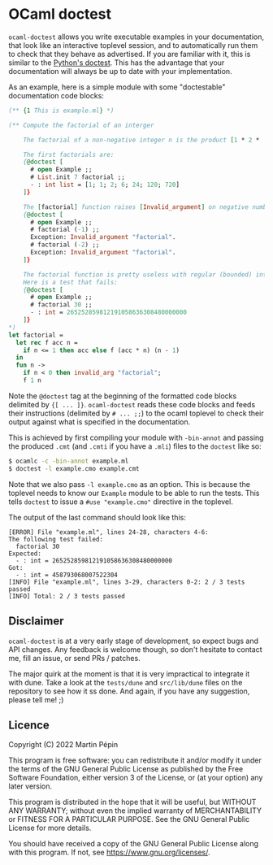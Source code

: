 # OCaml doctest

`ocaml-doctest` allows you write executable examples in your documentation,
that look like an interactive toplevel session, and to automatically run them to
check that they behave as advertised.
If you are familiar with it, this is similar to the [Python's
doctest](https://docs.python.org/3/library/doctest.html).
This has the advantage that your documentation will always be up to date with
your implementation.

As an example, here is a simple module with some "doctestable" documentation
code blocks:

```ocaml
(** {1 This is example.ml} *)

(** Compute the factorial of an interger

    The factorial of a non-negative integer n is the product [1 * 2 * ... * n].

    The first factorials are:
    {@doctest [
      # open Example ;;
      # List.init 7 factorial ;;
      - : int list = [1; 1; 2; 6; 24; 120; 720]
    ]}

    The [factorial] function raises [Invalid_argument] on negative numbers:
    {@doctest [
      # open Example ;;
      # factorial (-1) ;;
      Exception: Invalid_argument "factorial".
      # factorial (-2) ;;
      Exception: Invalid_argument "factorial".
    ]}

    The factorial function is pretty useless with regular (bounded) integers.
    Here is a test that fails:
    {@doctest [
      # open Example ;;
      # factorial 30 ;;
      - : int = 265252859812191058636308480000000
    ]}
*)
let factorial =
  let rec f acc n =
    if n <= 1 then acc else f (acc * n) (n - 1)
  in
  fun n ->
    if n < 0 then invalid_arg "factorial";
    f 1 n
```

Note the `@doctest` tag at the beginning of the formatted code blocks delimited
by `{[ ... ]}`. `ocaml-doctest` reads these code blocks and feeds their
instructions (delimited by `# ... ;;`) to the ocaml toplevel to check their
output against what is specified in the documentation.

This is achieved by first compiling your module with `-bin-annot` and passing
the produced `.cmt` (and `.cmti` if you have a `.mli`) files to the `doctest`
like so:

```sh
$ ocamlc -c -bin-annot example.ml
$ doctest -l example.cmo example.cmt
```

Note that we also pass `-l example.cmo` as an option. This is because the
toplevel needs to know our `Example` module to be able to run the tests. This
tells `doctest` to issue a `#use "example.cmo"` directive in the toplevel.

The output of the last command should look like this:
```
[ERROR] File "example.ml", lines 24-28, characters 4-6:
The following test failed:
  factorial 30
Expected:
  - : int = 265252859812191058636308480000000
Got:
  - : int = 458793068007522304
[INFO] File "example.ml", lines 3-29, characters 0-2: 2 / 3 tests passed
[INFO] Total: 2 / 3 tests passed
```

## Disclaimer

`ocaml-doctest` is at a very early stage of development, so expect bugs and API
changes. Any feedback is welcome though, so don't hesitate to contact me, fill
an issue, or send PRs / patches.

The major quirk at the moment is that it is very impractical to integrate it
with dune. Take a look at the `tests/dune` and `src/lib/dune` files on the
repository to see how it ss done. And again, if you have any suggestion, please
tell me! ;)

## Licence

Copyright (C) 2022 Martin Pépin

This program is free software: you can redistribute it and/or modify it under
the terms of the GNU General Public License as published by the Free Software
Foundation, either version 3 of the License, or (at your option) any later
version.

This program is distributed in the hope that it will be useful, but WITHOUT ANY
WARRANTY; without even the implied warranty of MERCHANTABILITY or FITNESS FOR A
PARTICULAR PURPOSE. See the GNU General Public License for more details.

You should have received a copy of the GNU General Public License along with
this program. If not, see <https://www.gnu.org/licenses/>.
